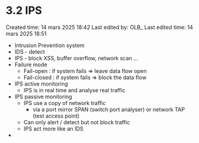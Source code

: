 # 3.2 IPS

Created time: 14 mars 2025 18:42
Last edited by: OLB_
Last edited time: 14 mars 2025 18:51

- Intrusion Prevention system
- IDS - detect
- IPS - block XSS, buffer overflow, network scan …
- Failure mode
    - Fail-open  : if system fails ⇒ leave data flow open
    - Fail-closed  : if system fails ⇒ block the data flow
- IPS active monitoring
    - IPS is in real time and analyse real traffic
- IPS passive monitoring
    - IPS use a copy of network traffic
        - via a port mirror SPAN (switch port analyser) or network TAP (test access point)
    - Can only alert / detect but not block traffic
    - IPS act more like an IDS
-